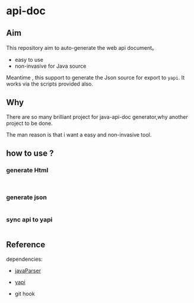 # api-doc


## Aim

This repository aim to auto-generate the web api 
document。 

- easy to use
- non-invasive for Java source

Meantime , this support to generate the Json source 
for export to `yapi`. It works via the scripts provided also.


## Why

There are so many brilliant project for java-api-doc generator,why another project to be done.

The man reason is that i want a easy and non-invasive tool.


## how to use ? 

### generate Html

```java



```

### generate json

```java

```

### sync api to yapi

```java

```




## Reference 

dependencies:

- [javaParser](https://github.com/javaparser/javaparser)

- [yapi](https://github.com/YMFE/yapi)

- git hook